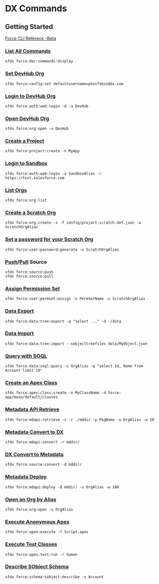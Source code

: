 # DX Commands

## Getting Started

[Force CLI Referece -Beta](https://developer.salesforce.com/docs/atlas.en-us.sfdx_cli_reference.meta/sfdx_cli_reference/cli_reference_force.htm)

### [List All Commands](docs/force_doc_commands_display.md)
```
sfdx force:doc:commands:display
```

### [Set DevHub Org](docs/force_config_set.md) 
```
sfdx force:config:set defaultusername=phxsfdevs@dx.com
```

### [Login to DevHub Org](docs/force_auth_web_login.md)
```
sfdx force:auth:web:login -d -a DevHub
```

### [Open DevHub Org](docs/force_org_open.md)
```
sfdx force:org:open -u DevHub
```

### [Create a Project](docs/force_project_create.md)
```
sfdx force:project:create -n MyApp
```

### [Login to Sandbox](docs/force_auth_web_login.md)
```
sfdx force:auth:web:login -a SandboxAlias -r https://test.salesforce.com
```

### [List Orgs](docs/force_org_list.md)
```
sfdx force:org:list
```

### [Create a Scratch Org](docs/force_org_create.md)
```
sfdx force:org:create -s -f config/project-scratch-def.json -a ScratchOrgAlias
```

### [Set a password for your Scratch Org](docs/force_user_password_generate.md)
```
sfdx force:user:password:generate -u ScratchOrgAlias
```

### [Push](docs/force_source_push.md)/[Pull](docs/force_source_pull.md) Source
```
sfdx force:source:push
sfdx force:source:pull
```

### [Assign Permission Set](docs/force_user_permset_assign.md)
```
sfdx force:user:permset:assign -n PermSetName -u ScratchOrgAlias
```

### [Data Export](docs/force_data_tree_export.md)
```
sfdx force:data:tree:export -q "select ..." -d ./data
```

### [Data Import](docs/force_data_tree_import.md)
```
sfdx force:data:tree:import --sobjecttreefiles data/MyObject.json
```

### [Query with SOQL](docs/force_data_soql_query.md)
```
sfdx force:data:soql:query -u OrgAlias -q "select Id, Name from Account limit 10"
```

### [Create an Apex Class](docs/force_apex_class_create.md)
```
sfdx force:apex:class:create -n MyClassName -d force-app/main/default/classes
```

### [Metadata API Retrieve](docs/force_mdapi_retrieve.md)
```
sfdx force:mdapi:retrieve -s -r ./mddir -p PkgName -u OrgAlias -w 10
```

### [Metadata Convert to DX](docs/force_mdapi_convert.md)
```
sfdx force:mdapi:convert -r mddir/
```

### [DX Convert to Metadata](docs/force_source_convert.md)
```
sfdx force:source:convert -d mddir/
```

### [Metadata Deploy](docs/force_mdapi_deploy.md)
```
sfdx force:mdapi:deploy -d mddir/ -u OrgAlias -w 100
```

### [Open an Org by Alias](docs/force_org_open.md)
```
sfdx force:org:open -u OrgAlias
```

### [Execute Anonymous Apex](docs/force_apex_execute.md)
```
sfdx force:apex:execute -f Script.apex
```

### [Execute Test Classes](docs/force_apex_test_run.md)
```
sfdx force:apex:test:run -r human
```

### [Describe SObject Schema](docs/force_schema_sobject_describe.md)
```
sfdx force:schema:sobject:describe -s Account
```
